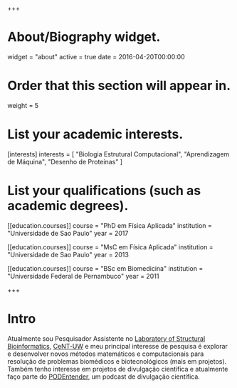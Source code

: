 +++
# About/Biography widget.
widget = "about"
active = true
date = 2016-04-20T00:00:00

# Order that this section will appear in.
weight = 5

# List your academic interests.
[interests]
  interests = [
    "Biologia Estrutural Computacional",
    "Aprendizagem de Máquina",
    "Desenho de Proteínas"
  ]

# List your qualifications (such as academic degrees).
[[education.courses]]
  course = "PhD em Física Aplicada"
  institution = "Universidade de Sao Paulo"
  year = 2017

[[education.courses]]
  course = "MsC em Física Aplicada"
  institution = "Universidade de Sao Paulo"
  year = 2013

[[education.courses]]
  course = "BSc em Biomedicina"
  institution = "Universidade Federal de Pernambuco"
  year = 2011

+++

# Intro

Atualmente sou Pesquisador Assistente no [Laboratory of Structural Bioinformatics](https://lbs.cent.uw.edu.pl/), [CeNT-UW](https://cent.uw.edu.pl/en/) e meu principal interesse de pesquisa é explorar e desenvolver novos métodos matemáticos e computacionais para resolução de problemas biomédicos e biotecnológicos (mais em projetos). Também tenho interesse em projetos de divulgação científica e atualmente faço parte do [PODEntender](podentender.com), um podcast de divulgação científica.
